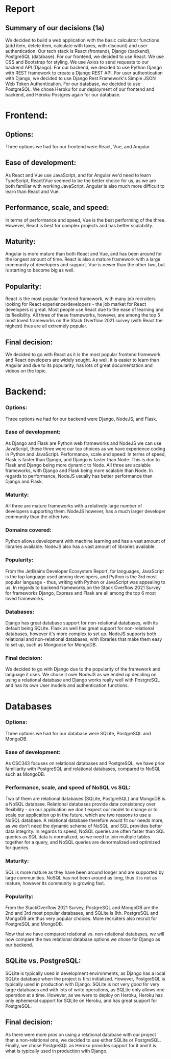 # Report

## Summary of our decisions (1a)
We decided to build a web application with the basic calculator functions (add item, delete item, calculate with taxes, with discount) and user authentication. Our tech stack is React (frontend), Django (backend), PostgreSQL (database). For our frontend, we decided to use React. We use CSS and Bootstrap for styling. We use Axios to send requests to our backend API (Django). For our backend, we decided to use Python Django with REST framework to create a Django REST API. For user authentication with Django, we decided to use Django Rest Framework's Simple JSON Web Token Authentication. For our database, we decided to use PostgreSQL. We chose Heroku for our deployment of our frontend and backend, and Heroku Postgres again for our database.

# Frontend:
## Options:
Three options we had for our frontend were React, Vue, and Angular. 
## Ease of development:
As React and Vue use JavaScript, and for Angular we'd need to learn TypeScript, React/Vue seemed to be the better choice for us, as we are both familiar with working JavaScript. Angular is also much more difficult to learn than React and Vue. 
## Performance, scale, and speed:
In terms of performance and speed, Vue is the best performing of the three. However, React is best for complex projects and has better scalability.
## Maturity:
Angular is more mature than both React and Vue, and has been around for the longest amount of time. React is also a mature framework with a large community of developers and support. Vue is newer than the other two, but is starting to become big as well.
## Popularity:
React is the most popular frontend framework, with many job recruiters looking for React experience/developers - the job market for React developers is great. Most people use React due to the ease of learning and its flexibility. All three of these frameworks, however, are among the top 5 most loved frameworks on the Stack Overflow 2021 survey (with React the highest) thus are all extremely popular.
## Final decision:
We decided to go with React as it is the most popular frontend framework and React developers are widely sought. As well, it is easier to learn than Angular and due to its popularity, has lots of great documentation and videos on the topic.


# Backend:
### Options:
Three options we had for our backend were Django, NodeJS, and Flask. 
### Ease of development:
As Django and Flask are Python web frameworks and NodeJS we can use JavaScript, these three were our top choices as we have experience coding in Python and JavaScript.
Performance, scale and speed:
In terms of speed, Flask is faster than Django, and Django is faster than Node. This is due to Flask and Django being more dynamic to Node. All three are scalable frameworks, with Django and Flask being more scalable than Node. In regards to performance, NodeJS usually has better performance than Django and Flask.
### Maturity:
All three are mature frameworks with a relatively large number of developers supporting them. NodeJS however, has a much larger developer community than the other two.
### Domains covered:
Python allows development with machine learning and has a vast amount of libraries available. NodeJS also has a vast amount of libraries available. 
### Popularity:
From the JetBrains Developer Ecosystem Report, for languages, JavaScript is the top language used among developers, and Python is the 3rd most popular language - thus, writing with Python or JavaScript was appealing to us. In regards to backend frameworks,on the Stack Overflow 2021 Survey for frameworks Django, Express and Flask are all among the top 6 most loved frameworks.
### Databases:
Django has great database support for non-relational databases, with its default being SQLite. Flask as well has great support for non-relational databases, however it's more complex to set up. NodeJS supports both relational and non-relational databases, with libraries that make them easy to set up, such as Mongoose for MongoDB.
### Final decision:
We decided to go with Django due to the popularity of the framework and language it uses. We chose it over NodeJS as we ended up deciding on using a relational database and Django works really well with PostgreSQL and has its own User models and authentication functions.


# Databases
### Options:
Three options we had for our database were SQLite, PostgreSQL and MongoDB. 
### Ease of development:
As CSC343 focuses on relational databases and PostgreSQL, we have prior familiarity with PostgreSQL and relational databases, compared to NoSQL such as MongoDB.
### Performance, scale, and speed of NoSQL vs SQL:
Two of them are relational databases (SQLite, PostgreSQL) and MongoDB is a NoSQL database. Relational databases provide data consistency over flexibility - on our application we don't expect our model to change or to scale our application up in the future, which are two reasons to use a NoSQL database. A relational database therefore would fit our needs more, as we don't need the dynamic schema of NoSQL, and SQL provides better data integrity. In regards to speed, NoSQL queries are often faster than SQL queries as SQL data is normalized, so we need to join multiple tables together for a query, and NoSQL queries are denormalized and optimized for queries.
### Maturity:
SQL is more mature as they have been around longer and are supported by large communities. NoSQL has not been around as long, thus it is not as mature, however its community is growing fast.
### Popularity:
From the StackOverflow 2021 Survey, PostgreSQL and MongoDB are the 2nd and 3rd most popular databases, and SQLite is 8th. PostgreSQL and MongoDB are thus very popular choices. More recruiters also recruit for PostgreSQL and MongoDB.

Now that we have compared relational vs. non-relational databases, we will now compare the two relational database options we chose for Django as our backend.

## SQLite vs. PostgreSQL:
SQLite is typically used in development environments, as Django  has a local SQLite database when the project is first initialized. However, PostgreSQL is typically used in production with Django. SQLite is not very good for very large databases and with lots of write operations, as SQLite only allows one operation at a time. However, as we were to deploy on Heroku, Heroku has only ephemeral support for SQLite on Heroku, and has great support for PostgreSQL.

## Final decision:
As there were more pros on using a relational database with our project than a non-relational one, we decided to use either SQLite or PostgreSQL. Finally, we chose PostgreSQL as Heroku provides support for it and it is what is typically used in production with Django.
